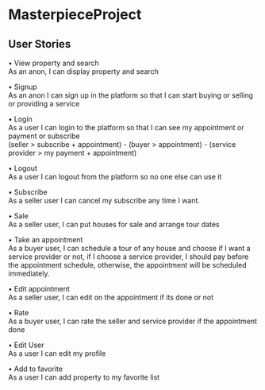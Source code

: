 # MasterpieceProject

## User Stories
•	View property and search <br/> As an anon, I can display property and search

•	Signup  <br/> As an anon I can sign up in the platform so that I can start buying or selling or providing a service

•	Login  <br/> As a user I can login to the platform so that I can see my appointment or payment or subscribe  <br/>
(seller > subscribe + appointment) - (buyer > appointment) - (service provider > my payment + appointment)

•	Logout  <br/> As a user I can logout from the platform so no one else can use it

•	Subscribe  <br/> As a seller user I can cancel my subscribe any time I want.

•	Sale  <br/> As a seller user, I can put houses for sale and arrange tour dates 

•	Take an appointment  <br/> As a buyer user, I can schedule a tour of any house and choose if I want a service provider or not, if I choose a service provider, I should pay before the appointment schedule, otherwise, the appointment will be scheduled immediately. 

•	Edit appointment  <br/> As a seller user, I can edit on the appointment if its done or not 

•	Rate  <br/> As a buyer user, I can rate the seller and service provider if the appointment done 

•	Edit User  <br/>  As a user I can edit my profile

•	Add to favorite  <br/>  As a user I can add property to my favorite list
